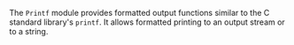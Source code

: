 The `Printf` module provides formatted output functions similar to the C standard library's `printf`. It allows formatted printing to an output stream or to a string.
